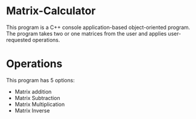 # Matrix-Calculator
This program is a C++ console application-based object-oriented program. The program takes two or one matrices from the user and applies user-requested operations.
# Operations
This program has 5 options:
- Matrix addition
- Matrix Subtraction
- Matrix Multiplication
- Matrix Inverse

